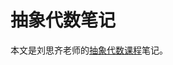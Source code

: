 # 抽象代数笔记

本文是刘思齐老师的[抽象代数课程](https://space.bilibili.com/85657899/channel/collectiondetail?sid=3808884)笔记。
